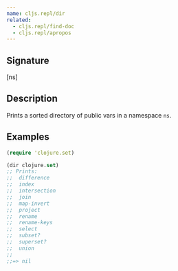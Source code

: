 ```yaml
---
name: cljs.repl/dir
related:
  - cljs.repl/find-doc
  - cljs.repl/apropos
---
```


## Signature
[ns]


## Description

Prints a sorted directory of public vars in a namespace `ns`.


## Examples

```clj
(require 'clojure.set)

(dir clojure.set)
;; Prints:
;;  difference
;;  index
;;  intersection
;;  join
;;  map-invert
;;  project
;;  rename
;;  rename-keys
;;  select
;;  subset?
;;  superset?
;;  union
;;
;;=> nil
```